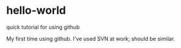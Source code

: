 # hello-world
quick tutorial for using github

My first time using github. I've used SVN at work; should be similar.
